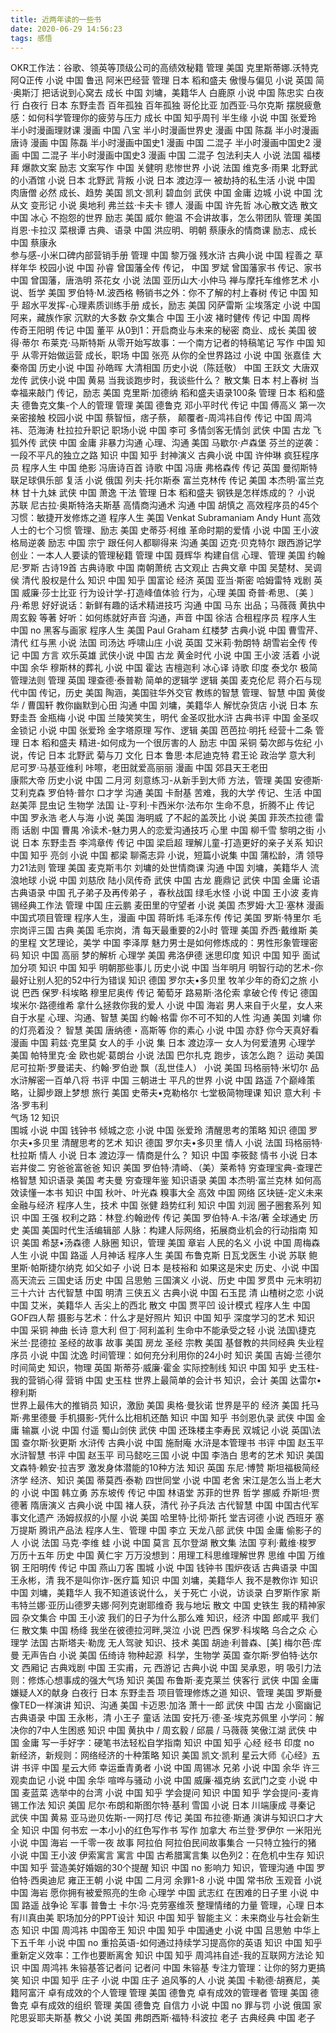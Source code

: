 ```yaml
---
title: 近两年读的一些书
date: 2020-06-29 14:56:23
tags: 感悟
---
```


OKR工作法：谷歌、领英等顶级公司的高绩效秘籍	管理	美国	克里斯蒂娜.沃特克
阿Q正传	小说	中国	鲁迅
阿米巴经营	管理	日本	稻和盛夫
傲慢与偏见	小说	英国	简·奥斯汀
把话说到心窝去	成长	中国	刘墉，美籍华人
白鹿原	小说	中国	陈忠实
白夜行	白夜行	日本	东野圭吾
百年孤独	百年孤独	哥伦比亚	加西亚·马尔克斯
摆脱疲惫感：如何科学管理你的疲劳与压力	成长	中国	知乎周刊
半生缘	小说	中国	张爱玲
半小时漫画理财课	漫画	中国	八宝 
半小时漫画世界史	漫画	中国	陈磊 
半小时漫画唐诗	漫画	中国	陈磊 
半小时漫画中国史1	漫画	中国	二混子 
半小时漫画中国史2	漫画	中国	二混子 
半小时漫画中国史3	漫画	中国	二混子 
包法利夫人	小说	法国	福楼拜
爆款文案	励志 文案写作 	中国	关健明 
悲惨世界	小说	法国	维克多·雨果
北野武的小酒馆	小说	日本	北野武 
背叛	小说	日本	渡边淳一
被劫持的私生活	小说	中国	肉唐僧 
必然	成长、趋势	美国	凯文·凯利
碧血剑	武侠	中国	金庸
边城	小说	中国	沈从文
变形记	小说	奥地利	弗兰兹·卡夫卡
镖人	漫画	中国	许先哲
冰心散文选	散文	中国	冰心 
不抱怨的世界	励志	美国	威尔 鲍温 
不会讲故事，怎么带团队	管理	美国	肖恩·卡拉汉
菜根谭	古典、语录	中国	洪应明、明朝
蔡康永的情商课	励志、成长	中国	蔡康永  
参与感-小米口碑内部营销手册	管理	中国	黎万强
残水浒	古典小说	中国	程善之 
草样年华	校园小说	中国	孙睿
曾国藩全传	传记，	中国	罗斌
曾国藩家书	传记、家书	中国	曾国藩，唐浩明
茶花女	小说	法国	亚历山大·小仲马
禅与摩托车维修艺术	小说、哲学	美国	罗伯特·M.波西格 
畅销书之外：你不了解的村上春树	传记	中国	知乎
超水平发挥-心理素质训练手册	成长，励志	美国	冈萨雷斯
尘埃落定	小说	中国	阿来，藏族作家
沉默的大多数	杂文集合	中国	王小波
褚时健传	传记	中国	周桦  
传奇王阳明	传记	中国	董平 
从0到1：开启商业与未来的秘密	商业、成长	美国	彼得·蒂尔 布莱克·马斯特斯
从零开始写故事：一个南方记者的特稿笔记	写作	中国	知乎
从零开始做运营	成长，职场	中国	张亮 
从你的全世界路过	小说	中国	张嘉佳
大秦帝国	历史小说	中国	孙皓晖
大清相国	历史小说（陈廷敬）	中国	王跃文 
大唐双龙传	武侠小说	中国	黄易
当我谈跑步时，我谈些什么？	散文集	日本	村上春树
当幸福来敲门	传记，励志	美国	克里斯·加德纳
稻和盛夫语录100条	管理	日本	稻和盛夫
德鲁克文集-个人的管理	管理	美国	德鲁克
邓小平时代	传记	中国	傅高义 
第一次亲密接触	校园小说	中国	蔡智恒，痞子蔡，
颠覆者-周鸿祎自传	传记	中国	周鸿祎、范海涛
杜拉拉升职记	职场小说	中国	李可
多情剑客无情剑	武侠	中国	古龙
飞狐外传	武侠	中国	金庸
非暴力沟通	心理、沟通	美国	马歇尔·卢森堡 
芬兰的逆袭：一段不平凡的独立之路	知识	中国	知乎
封神演义	古典小说	中国	许仲琳
疯狂程序员	程序人生	中国	绝影
冯唐诗百首	诗歌	中国	冯唐
弗格森传	传记	英国	曼彻斯特联足球俱乐部
复活	小说	俄国	列夫·托尔斯泰
富兰克林传	传记	美国	本杰明·富兰克林 
甘十九妹	武侠	中国	萧逸
干法	管理	日本	稻和盛夫
钢铁是怎样炼成的？	小说	苏联	尼古拉·奥斯特洛夫斯基
高情商沟通术	沟通	中国	胡慎之
高效程序员的45个习惯：敏捷开发修炼之道	程序人生	美国	Venkat Subramaniam Andy Hunt 
高效人士的七个习惯	管理、励志	美国	史蒂芬·柯维 
革命时期的爱情	小说	中国	王小波
格局逆袭	励志	中国	宗宁
跟任何人都聊得来	沟通	美国	迈克·贝克特尔 
跟西游记学创业：一本人人要读的管理秘籍 	管理	中国	聂辉华 
构建自信	心理、管理	美国	约翰尼·罗斯 
古诗19首	古典诗歌	中国	南朝萧统
古文观止	古典文章	中国	吴楚材、吴调侯  清代
股权是什么	知识	中国	知乎
国富论	经济	英国	亚当·斯密
哈姆雷特	戏剧	英国	威廉·莎士比亚 
行为设计学-打造峰值体验	行为，心理	美国	奇普·希思、〔美 〕丹·希思
好好说话：新鲜有趣的话术精进技巧	沟通	中国	马东 出品；马薇薇 黄执中 周玄毅 等著 
好听：如何练就好声音	沟通，声音	中国	徐洁
合租程序员	程序人生	中国	no
黑客与画家	程序人生	美国	Paul Graham 
红楼梦	古典小说	中国	曹雪芹、清代
红与黑	小说	法国	司汤达
呼啸山庄	小说	英国	艾米莉·勃朗特
胡雪岩全传	传记	中国	方言
欢乐英雄	武侠小说	中国	古龙
黄金时代	小说	中国	王小波
活着	小说	中国	余华
穆斯林的葬礼	小说	中国	霍达
吉檀迦利 冰心译	诗歌	印度	泰戈尔
极简管理法则	管理	英国	理查德·泰普勒
简单的逻辑学	逻辑	美国	麦克伦尼 
蒋介石与现代中国	传记，历史	美国	陶涵，美国驻华外交官
教练的智慧	管理、智慧	中国	黄俊华 / 曹国轩
教你幽默到心田	沟通	中国	刘墉，美籍华人
解忧杂货店	小说	日本	东野圭吾
金瓶梅	小说	中国	兰陵笑笑生，明代
金圣叹批水浒	古典书评	中国	金圣叹
金锁记	小说	中国	张爱玲
金字塔原理	写作、逻辑	美国	芭芭拉·明托
经营十二条	管理	日本	稻和盛夫
精进-如何成为一个很厉害的人	励志	中国	采铜
菊次郎与佐纪	小说，传记	日本	北野武
菊与刀	文化	日本	鲁思·本尼迪克特
君王论	政治学	意大利	尼可罗·马基亚维利
咔嚓，老田就爱高丽丽	漫画	中国	郊县天王老田  
康熙大帝	历史小说	中国	二月河
刻意练习-从新手到大师	方法，管理	美国	安德斯·艾利克森 罗伯特·普尔
口才学	沟通	美国	卡耐基
苦难，我的大学	传记、生活	中国	赵美萍
昆虫记	生物学	法国	让-亨利·卡西米尔·法布尔
生命不息，折腾不止	传记	中国	罗永浩
老人与海	小说	美国	海明威
了不起的盖茨比	小说	美国	菲茨杰拉德
雷雨	话剧	中国	曹禺
冷读术-魅力男人的恋爱沟通技巧	心里	中国	柳千雪 
黎明之街	小说	日本	东野圭吾
李鸿章传	传记	中国	梁启超
理解儿童-打造更好的亲子关系	知识	中国	知乎
亮剑	小说	中国	都梁
聊斋志异	小说，短篇小说集	中国	蒲松龄，清
领导力21法则	管理	美国	麦克斯韦尔
刘墉的处世情商课	沟通	中国	刘墉，美籍华人
流浪地球	小说	中国	刘慈欣
陆小凤传奇	武侠	中国	古龙
鹿鼎记	武侠	中国	金庸
论语	古典语录	中国	孔子弟子及再传弟子 ，春秋战国
绿毛水怪	小说	中国	王小波
麦肯锡经典工作法	管理	中国	庄云鹏
麦田里的守望者	小说	美国	杰罗姆·大卫·塞林
漫画中国式项目管理	程序人生，漫画	中国	蒋昕炜
毛泽东传	传记	美国	罗斯·特里尔
毛宗岗评三国	古典	美国	毛宗岗，清
每天最重要的2小时	管理	美国	乔西·戴维斯
美的里程	文艺理论，美学	中国	李泽厚
魅力男士是如何修炼成的：男性形象管理密码	知识	中国	高丽
梦的解析	心理学	美国	弗洛伊德
迷思印度	知识	中国	知乎
面试加分项	知识	中国	知乎
明朝那些事儿	历史小说	中国	当年明月
明智行动的艺术-你最好让别人犯的52中行为错误	知识	德国	罗尔夫•多贝里
牧羊少年的奇幻之旅	小说	巴西	保罗·科埃略
穆里尼奥传	传记	葡萄牙	路易斯·洛伦索 
拿破仑传	传记	德国	埃米尔·路德维希 
拿什么拯救你我的爱人	小说	中国	海岩 
男人来自于火星，女人来自于水星	心理、沟通、智慧	美国	约翰·格雷
你不可不知的人性	沟通	美国	刘墉
你的灯亮着没？	智慧	美国	唐纳德・高斯等
你的素心	小说	中国	亦舒
你今天真好看	漫画	中国	莉兹·克里莫
女人的手	小说 集	日本	渡边淳一
女人为何爱渣男	心理学	美国	帕特里克·金
欧也妮·葛朗台	小说	法国	巴尔扎克
跑步，该怎么跑？	运动	美国	尼可拉斯·罗曼诺夫、约翰·罗伯逊
飘（乱世佳人）	小说	美国	玛格丽特·米切尔
品水浒解密一百单八将	书评	中国	三朝进士
平凡的世界	小说	中国	路遥
7个巅峰策略，让脚步跟上梦想	旅行	美国	史蒂夫•克勒格尔 
七堂极简物理课	知识	意大利	卡洛·罗韦利  
气场 12	知识		
围城	小说	中国	钱钟书
倾城之恋	小说	中国	张爱玲
清醒思考的策略	知识	德国	罗尔夫•多贝里
清醒思考的艺术	知识	德国	罗尔夫•多贝里
情人	小说	法国	玛格丽特·杜拉斯
情人	小说	日本	渡边淳一
情商是什么？	知识	中国	李筱懿
情书	小说	日本	岩井俊二
穷爸爸富爸爸	知识	美国	罗伯特·清崎、（美）莱希特
穷查理宝典-查理芒格智慧	知识语录	美国	考夫曼
穷查理年鉴	知识语录	美国	本杰明·富兰克林
如何高效读懂一本书	知识	中国	秋叶、叶光森 
糗事大全	高效	中国	网络
区块链-定义未来金融与经济	程序人生，技术	中国	张健 
趋势红利	知识	中国	刘润
圈子圈套系列	知识	中国	王强 
权利之路：林登.约翰逊传	传记	美国	罗伯特·A.卡洛/著
全球通史	历史	美国	美国时代生活编辑部
人脉：构建人际网络，拓展商业机会的行动指南	知识	美国	希瑟•汤森德 
人脉圈	知识，管理	美国	章岩 
人民的名义	小说	中国	周梅森
人生	小说	中国	路遥
人月神话	程序人生	美国	布鲁克斯
日瓦戈医生	小说	苏联	鲍里斯·帕斯捷尔纳克
如父如子	小说	日本	是枝裕和
如果这是宋史	历史、小说	中国	高天流云
三国史话	历史	中国	吕思勉
三国演义	小说、历史	中国	罗贯中 元末明初
三十六计	古代智慧	中国	明清
三侠五义	古典小说	中国	石玉昆 清
山楂树之恋	小说	中国	艾米，美籍华人
舌尖上的西北	散文	中国	贾平凹 
设计模式	程序人生	中国	GOF四人帮
摄影与艺术：什么才是好照片	知识	中国	知乎
深度学习的艺术	知识	中国	采铜
神曲	长诗	意大利	但丁·阿利盖利
生命中不能承受之轻	小说	法国\捷克	米兰·昆德拉 
圣经的故事	故事	美国	房龙
圣经	宗教	美国	基督教的共同经典
失业程序员	小说	中国	沈逸
时间管理：如何充分利用你的24小时	知识	美国	吉姆·兰德尔
时间简史	知识，物理	英国	斯蒂芬·威廉·霍金
实际控制线	知识	中国	知乎
史玉柱-我的营销心得	营销	中国	史玉柱
世界上最简单的会计书	知识，会计	美国	达雷尔•穆利斯   
世界上最伟大的推销员	知识，激励	美国	奥格·曼狄诺 
世界是平的	经济	美国	托马斯·弗里德曼
手机摄影-凭什么比相机还酷	知识	中国	知乎
书剑恩仇录	武侠	中国	金庸
输赢	小说	中国	付遥 
蜀山剑侠	武侠	中国	还珠楼主李寿民
双城记	小说	英国\法国	查尔斯·狄更斯
水浒传	古典小说	中国	施耐庵
水浒是本管理书	书评	中国	赵玉平 
水浒智慧	书评	中国	赵玉平
司马懿吃三国	小说	中国	李浩白
思考的艺术	知识	美国	文森特·赖安·拉吉罗 
激发身体潜能的10种方法	知识	英国	东尼·博赞 
斯坦福极简经济学	经济、知识	美国	蒂莫西·泰勒 
四世同堂	小说	中国	老舍
宋江是怎么当上老大的	小说	中国	韩立勇 
苏东坡传	传记	中国	林语堂
苏菲的世界	哲学	挪威	乔斯坦·贾德著
隋唐演义	古典小说	中国	褚人获，清代
孙子兵法	古代智慧	中国	中国古代军事文化遗产
汤姆叔叔的小屋	小说	美国	哈里特·比彻·斯托
堂吉诃德	小说	西班牙	塞万提斯
腾讯产品法	程序人生、管理	中国	李立 
天龙八部	武侠	中国	金庸
偷影子的人	小说	法国	马克·李维
蛙	小说	中国	莫言
瓦尔登湖	散文集	法国	亨利·戴维·梭罗
万历十五年	历史	中国	黄仁宇
万万没想到：用理工科思维理解世界	思维	中国	万维钢 
王阳明传	传记	中国	燕山刀客
围城	小说	中国	钱钟书
围炉夜话	古典语录	中国	王永彬，清
我不是叫你诈-医疗篇	知识	中国	刘墉，美籍华人
我不是教你诈	知识	中国	刘墉，美籍华人
我不知道该说什么，关于死亡	小说，访谈录	白罗斯作家	斯韦特兰娜·亚历山德罗夫娜·阿列克谢耶维奇 
我与地坛	散文	中国	史铁生
我的精神家园	杂文集合	中国	王小波
我们的日子为什么那么难	知识，经济	中国	郎咸平
我们仨	散文集	中国	杨绛
我坐在彼德拉河畔,哭泣	小说	巴西	保罗·科埃略
乌合之众	心理学	法国	古斯塔夫·勒庞
无人驾驶	知识、技术	美国	胡迪·利普森、[美] 梅尔芭·库曼 
无声告白	小说	美国	伍绮诗
物种起源 	科学，生物学	英国	查尔斯·罗伯特·达尔文
西厢记	古典戏剧	中国	王实甫，元
西游记	古典小说	中国	吴承恩，明
吸引力法则：修炼心想事成的强大气场	知识	美国	布鲁斯·麦克莱兰
侠客行	武侠	中国	金庸
嫌疑人X的献身	白夜行	日本	东野圭吾
项目管理修炼之道	知识、管理	美国	罗斯曼
像TED一样演讲	知识、沟通	美国	卡迈恩·加洛
萧十一郎	武侠	中国	古龙
小窗幽记	古典语录	中国	王永彬，清
小王子	童话	法国	安托万·德·圣·埃克苏佩里
小学问：解决你的7中人生困惑	知识	中国	黄执中 / 周玄毅 / 邱晨 / 马薇薇 
笑傲江湖	武侠	中国	金庸
写一手好字：硬笔书法轻松自学指南	知识	中国	知乎
心经	经书	印度	no
新经济，新规则：网络经济的十种策略	知识	美国	凯文·凯利
星云大师《心经》五讲	书评	中国	星云大师
幸运垂青勇者	小说	中国	周锡冰
兄弟	小说	中国	余华
许三观卖血记	小说	中国	余华
喧哗与骚动	小说	中国	威廉·福克纳
玄武门之变	小说	中国	麦蓝菜
选举中的台湾	小说	中国	知乎
学会提问	知识	中国	知乎
学会提问-麦肯锡工作法	知识	美国	尼尔·布朗和斯图尔特·基利
雪国	小说	日本	川端康成
寻秦记	武侠	中国	黄易
亚马逊贝佐斯-一网打尽	传记	美国	布拉德·斯通
演讲与知识口才大全	知识	中国	何书宏
一本小小的红色写作书	写作	加拿大	布兰登·罗伊尔
一米阳光	小说	中国	海岩 
一千零一夜	故事	阿拉伯	阿拉伯民间故事集合
一只特立独行的猪	小说	中国	王小波
伊索寓言	寓言	中国	古希腊寓言集
以色列2：在危机中生存	知识	中国	知乎
营造美好婚姻的30个提醒	知识	中国	no
影响力	知识，管理沟通	中国	罗伯特·西奥迪尼
雍正王朝	小说	中国	二月河
余罪1-8	小说	中国	常书欣
玉观音	小说	中国	海岩 
愿你拥有被爱照亮的生命	心理学	中国	武志红
在困难的日子里	小说	中国	路遥
战争论	军事	普鲁士	卡尔·冯·克劳塞维茨
整理情绪的力量	管理，心理	日本	有川真由美
职场加分的PPT设计	知识	中国	知乎
智能主义：未来商业与社会新生态	知识	中国	周鸿祎
中国帝王	知识	中国	知乎
中国通史	小说	中国	吕思勉
中华上下五千年	小说	中国	no
重拾英语-如何通过持续学习提高你的英语	知识	中国	知乎
重新定义效率：工作也要断离舍	知识	中国	知乎
周鸿祎自述-我的互联网方法论	知识	中国	周鸿祎
朱镕基答记者问	记者问	中国	朱镕基
专注力管理：让你的努力更搞笑	知识	中国	知乎
庄子	小说	中国	庄子
追风筝的人	小说	美国	卡勒德·胡赛尼，美籍阿富汗
卓有成效的个人管理	管理	美国	德鲁克
卓有成效的管理者	管理	美国	德鲁克
卓有成效的组织	管理	美国	德鲁克
自信力	小说	中国	no
罪与罚	小说	俄国	家陀思妥耶夫斯基
教父	小说	美国	弗朗西斯·福特·科波拉
老子	古典经典	中国	老子
